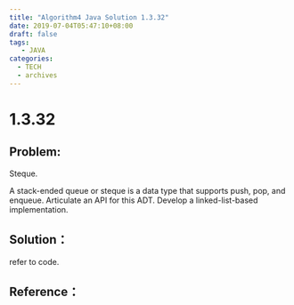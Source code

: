 ```yaml
---
title: "Algorithm4 Java Solution 1.3.32"
date: 2019-07-04T05:47:10+08:00
draft: false
tags:
   - JAVA
categories:
  - TECH
  - archives
---
```



# 1.3.32

## Problem:

Steque.

A stack-ended queue or steque is a data type that supports push, pop, and enqueue. Articulate an API for this ADT. Develop a linked-list-based implementation.

## Solution：

refer to code.


## Reference：



